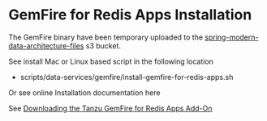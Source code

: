 # GemFire for Redis Apps Installation


The GemFire binary have been temporary uploaded to the [spring-modern-data-architecture-files](https://spring-modern-data-architecture-files.s3.us-west-1.amazonaws.com/vmware-gemfire-9.15.0.tgz)
s3 bucket.

See install Mac or Linux based script in the following location

- scripts/data-services/gemfire/install-gemfire-for-redis-apps.sh

Or see online Installation documentation here


See [Downloading the Tanzu GemFire for Redis Apps Add-On](https://docs.vmware.com/en/VMware-Tanzu-GemFire-for-Redis-Apps/1.1/tgf-for-redis-apps/GUID-install_gemfire_for_redis_apps.html)
